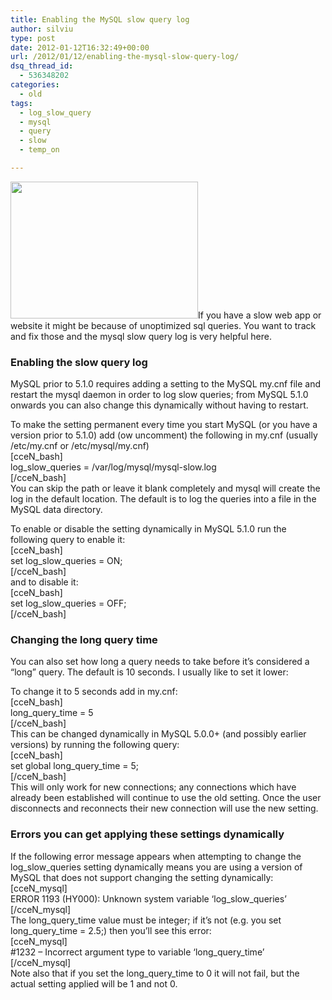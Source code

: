 ```yaml
---
title: Enabling the MySQL slow query log
author: silviu
type: post
date: 2012-01-12T16:32:49+00:00
url: /2012/01/12/enabling-the-mysql-slow-query-log/
dsq_thread_id:
  - 536348202
categories:
  - old
tags:
  - log_slow_query
  - mysql
  - query
  - slow
  - temp_on

---
```

<img decoding="async" loading="lazy" class="alignleft wp-image-1996 size-medium" title="Logo-mysql" src="http://blog.silviuvulcan.ro/wp-content/uploads/sites/2/2012/01/Logo-mysql-300x219.jpg" alt="" width="300" height="219" />If you have a slow web app or website it might be because of unoptimized sql queries. You want to track and fix those and the mysql slow query log is very helpful here.

### Enabling the slow query log

MySQL prior to 5.1.0 requires adding a setting to the MySQL my.cnf file and restart the mysql daemon in order to log slow queries; from MySQL 5.1.0 onwards you can also change this dynamically without having to restart.

To make the setting permanent every time you start MySQL (or you have a version prior to 5.1.0) add (ow uncomment) the following in my.cnf (usually /etc/my.cnf or /etc/mysql/my.cnf)  
[cceN_bash]  
log\_slow\_queries = /var/log/mysql/mysql-slow.log  
[/cceN_bash]  
You can skip the path or leave it blank completely and mysql will create the log in the default location. The default is to log the queries into a file in the MySQL data directory.

To enable or disable the setting dynamically in MySQL 5.1.0 run the following query to enable it:  
[cceN_bash]  
set log\_slow\_queries = ON;  
[/cceN_bash]  
and to disable it:  
[cceN_bash]  
set log\_slow\_queries = OFF;  
[/cceN_bash]

### Changing the long query time

You can also set how long a query needs to take before it&#8217;s considered a &#8220;long&#8221; query. The default is 10 seconds. I usually like to set it lower:

To change it to 5 seconds add in my.cnf:  
[cceN_bash]  
long\_query\_time = 5  
[/cceN_bash]  
This can be changed dynamically in MySQL 5.0.0+ (and possibly earlier versions) by running the following query:  
[cceN_bash]  
set global long\_query\_time = 5;  
[/cceN_bash]  
This will only work for new connections; any connections which have already been established will continue to use the old setting. Once the user disconnects and reconnects their new connection will use the new setting.

### Errors you can get applying these settings dynamically

If the following error message appears when attempting to change the log\_slow\_queries setting dynamically means you are using a version of MySQL that does not support changing the setting dynamically:  
[cceN_mysql]  
ERROR 1193 (HY000): Unknown system variable &#8216;log\_slow\_queries&#8217;  
[/cceN_mysql]  
The long\_query\_time value must be integer; if it&#8217;s not (e.g. you set long\_query\_time = 2.5;) then you&#8217;ll see this error:  
[cceN_mysql]  
#1232 &#8211; Incorrect argument type to variable &#8216;long\_query\_time&#8217;  
[/cceN_mysql]  
Note also that if you set the long\_query\_time to 0 it will not fail, but the actual setting applied will be 1 and not 0.